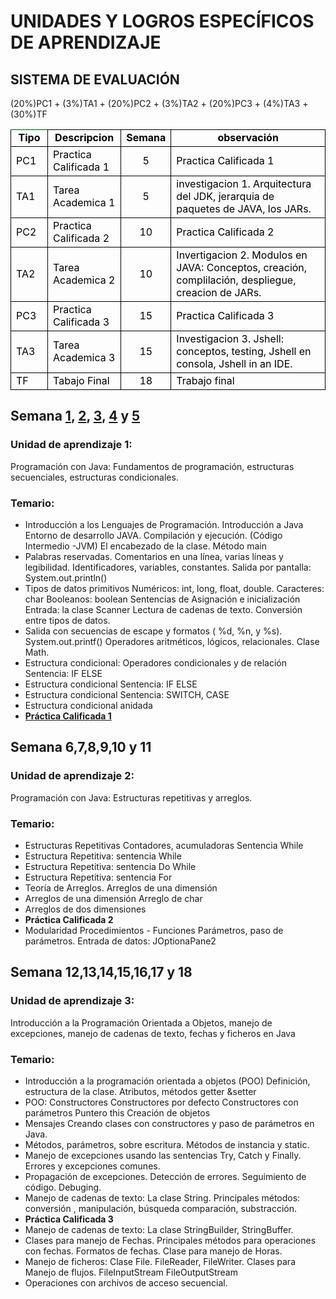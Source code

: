 <h1>UNIDADES Y LOGROS ESPECÍFICOS DE APRENDIZAJE</h1>

<h2>SISTEMA DE EVALUACIÓN</h2>
<p>(20%)PC1 + (3%)TA1 + (20%)PC2 + (3%)TA2 + (20%)PC3 + (4%)TA3 + (30%)TF </p>
<table cellspacing="0" border="0">
	<colgroup width="80"></colgroup>
	<colgroup width="135"></colgroup>
	<colgroup width="80"></colgroup>
	<colgroup width="626"></colgroup>
	<tr>
		<td style="border-top: 1px solid #005500; border-bottom: 1px solid #000000; border-left: 1px solid #000000; border-right: 1px solid #000000" height="18" align="center"><b><font color="#000000">Tipo</font></b></td>
		<td style="border-top: 1px solid #000000; border-bottom: 1px solid #000000; border-left: 1px solid #000000; border-right: 1px solid #000000" align="center"><b><font color="#000000">Descripcion</font></b></td>
		<td style="border-top: 1px solid #000000; border-bottom: 1px solid #000000; border-left: 1px solid #000000; border-right: 1px solid #000000" align="center"><b><font color="#000000">Semana</font></b></td>
		<td style="border-top: 1px solid #000000; border-bottom: 1px solid #000000; border-left: 1px solid #000000; border-right: 1px solid #000000" align="center"><b><font color="#000000">observación</font></b></td>
	</tr>
	<tr>
		<td style="border-top: 1px solid #000000; border-bottom: 1px solid #000000; border-left: 1px solid #000000; border-right: 1px solid #000000" height="18" align="left"><font color="#000000">PC1</font></td>
		<td style="border-top: 1px solid #000000; border-bottom: 1px solid #000000; border-left: 1px solid #000000; border-right: 1px solid #000000" align="left"><font color="#000000">Practica Calificada 1</font></td>
		<td style="border-top: 1px solid #000000; border-bottom: 1px solid #000000; border-left: 1px solid #000000; border-right: 1px solid #000000" align="center" sdval="5" sdnum="1033;"><font color="#000000">5</font></td>
		<td style="border-top: 1px solid #000000; border-bottom: 1px solid #000000; border-left: 1px solid #000000; border-right: 1px solid #000000" align="left"><font color="#000000">Practica Calificada 1</font></td>
	</tr>
	<tr>
		<td style="border-top: 1px solid #000000; border-bottom: 1px solid #000000; border-left: 1px solid #000000; border-right: 1px solid #000000" height="18" align="left"><font color="#000000">TA1</font></td>
		<td style="border-top: 1px solid #000000; border-bottom: 1px solid #000000; border-left: 1px solid #000000; border-right: 1px solid #000000" align="left"><font color="#000000">Tarea Academica 1</font></td>
		<td style="border-top: 1px solid #000000; border-bottom: 1px solid #000000; border-left: 1px solid #000000; border-right: 1px solid #000000" align="center" sdval="5" sdnum="1033;"><font color="#000000">5</font></td>
		<td style="border-top: 1px solid #000000; border-bottom: 1px solid #000000; border-left: 1px solid #000000; border-right: 1px solid #000000" align="left"><font color="#000000">investigacion 1. Arquitectura del JDK, jerarquia de paquetes de JAVA, los JARs.</font></td>
	</tr>
	<tr>
		<td style="border-top: 1px solid #000000; border-bottom: 1px solid #000000; border-left: 1px solid #000000; border-right: 1px solid #000000" height="18" align="left"><font color="#000000">PC2</font></td>
		<td style="border-top: 1px solid #000000; border-bottom: 1px solid #000000; border-left: 1px solid #000000; border-right: 1px solid #000000" align="left"><font color="#000000">Practica Calificada 2</font></td>
		<td style="border-top: 1px solid #000000; border-bottom: 1px solid #000000; border-left: 1px solid #000000; border-right: 1px solid #000000" align="center" sdval="10" sdnum="1033;"><font color="#000000">10</font></td>
		<td style="border-top: 1px solid #000000; border-bottom: 1px solid #000000; border-left: 1px solid #000000; border-right: 1px solid #000000" align="left"><font color="#000000">Practica Calificada 2</font></td>
	</tr>
	<tr>
		<td style="border-top: 1px solid #000000; border-bottom: 1px solid #000000; border-left: 1px solid #000000; border-right: 1px solid #000000" height="18" align="left"><font color="#000000">TA2</font></td>
		<td style="border-top: 1px solid #000000; border-bottom: 1px solid #000000; border-left: 1px solid #000000; border-right: 1px solid #000000" align="left"><font color="#000000">Tarea Academica 2</font></td>
		<td style="border-top: 1px solid #000000; border-bottom: 1px solid #000000; border-left: 1px solid #000000; border-right: 1px solid #000000" align="center" sdval="10" sdnum="1033;"><font color="#000000">10</font></td>
		<td style="border-top: 1px solid #000000; border-bottom: 1px solid #000000; border-left: 1px solid #000000; border-right: 1px solid #000000" align="left"><font color="#000000">Invertigacion 2. Modulos en JAVA: Conceptos, creación, complilación, despliegue, creacion de JARs.</font></td>
	</tr>
	<tr>
		<td style="border-top: 1px solid #000000; border-bottom: 1px solid #000000; border-left: 1px solid #000000; border-right: 1px solid #000000" height="18" align="left"><font color="#000000">PC3</font></td>
		<td style="border-top: 1px solid #000000; border-bottom: 1px solid #000000; border-left: 1px solid #000000; border-right: 1px solid #000000" align="left"><font color="#000000">Practica Calificada 3</font></td>
		<td style="border-top: 1px solid #000000; border-bottom: 1px solid #000000; border-left: 1px solid #000000; border-right: 1px solid #000000" align="center" sdval="15" sdnum="1033;"><font color="#000000">15</font></td>
		<td style="border-top: 1px solid #000000; border-bottom: 1px solid #000000; border-left: 1px solid #000000; border-right: 1px solid #000000" align="left"><font color="#000000">Practica Calificada 3</font></td>
	</tr>
	<tr>
		<td style="border-top: 1px solid #000000; border-bottom: 1px solid #000000; border-left: 1px solid #000000; border-right: 1px solid #000000" height="18" align="left"><font color="#000000">TA3</font></td>
		<td style="border-top: 1px solid #000000; border-bottom: 1px solid #000000; border-left: 1px solid #000000; border-right: 1px solid #000000" align="left"><font color="#000000">Tarea Academica 3</font></td>
		<td style="border-top: 1px solid #000000; border-bottom: 1px solid #000000; border-left: 1px solid #000000; border-right: 1px solid #000000" align="center" sdval="15" sdnum="1033;"><font color="#000000">15</font></td>
		<td style="border-top: 1px solid #000000; border-bottom: 1px solid #000000; border-left: 1px solid #000000; border-right: 1px solid #000000" align="left"><font color="#000000">Investigacion 3. Jshell: conceptos, testing, Jshell en consola, Jshell in an IDE.</font></td>
	</tr>
	<tr>
		<td style="border-top: 1px solid #000000; border-bottom: 1px solid #000000; border-left: 1px solid #000000; border-right: 1px solid #000000" height="18" align="left"><font color="#000000">TF</font></td>
		<td style="border-top: 1px solid #000000; border-bottom: 1px solid #000000; border-left: 1px solid #000000; border-right: 1px solid #000000" align="left"><font color="#000000">Tabajo Final</font></td>
		<td style="border-top: 1px solid #000000; border-bottom: 1px solid #000000; border-left: 1px solid #000000; border-right: 1px solid #000000" align="center" sdval="18" sdnum="1033;"><font color="#000000">18</font></td>
		<td style="border-top: 1px solid #000000; border-bottom: 1px solid #000000; border-left: 1px solid #000000; border-right: 1px solid #000000" align="left"><font color="#000000">Trabajo final</font></td>
	</tr>
</table>



<h2>Semana <a href="https://github.com/Leo-Spj/UTP-Java-Teoria/tree/master/src/Semana1">1</a>, <a href="https://github.com/Leo-Spj/UTP-Java-Teoria/tree/master/src/Semana2">2</a>, <a href="https://github.com/Leo-Spj/UTP-Java-Teoria/tree/master/src/Semana3">3</a>, <a href="https://github.com/Leo-Spj/UTP-Java-Teoria/tree/master/src/Semana4">4</a> y <a href="https://github.com/Leo-Spj/UTP-Java-Teoria/tree/master/src/Semana5">5</a></h2>
<h3>Unidad de aprendizaje 1:</h3>
<p>Programación con Java: Fundamentos de programación, estructuras secuenciales, estructuras condicionales.</p>
<h3>Temario:</h3>

<ul>
    <li>Introducción a los Lenguajes de Programación. Introducción a Java Entorno de desarrollo JAVA. Compilación y ejecución. (Código Intermedio -JVM) El encabezado de la clase. Método main</li>
    <li>Palabras reservadas. Comentarios en una línea, varias líneas y legibilidad. Identificadores, variables, constantes. Salida por pantalla: System.out.println()</li>
    <li>Tipos de datos primitivos Numéricos: int, long, float, double. Caracteres: char Booleanos: boolean Sentencias de Asignación e inicialización Entrada: la clase Scanner Lectura de cadenas de texto. Conversión entre tipos de datos.</li>
    <li>Salida con secuencias de escape y formatos ( %d, %n, y %s). System.out.printf() Operadores aritméticos, lógicos, relacionales. Clase Math.</li>
    <li>Estructura condicional: Operadores condicionales y de relación Sentencia: IF ELSE</li>
    <li>Estructura condicional Sentencia: IF ELSE</li>
    <li>Estructura condicional Sentencia: SWITCH, CASE</li>
    <li>Estructura condicional anidada</li>
    <li><strong><a href="https://github.com/Leo-Spj/UTP-Java-Teoria/tree/master/src/PC1">Práctica Calificada 1</a></strong></li>
</ul>




<h2>Semana 6,7,8,9,10 y 11</h2>
<h3>Unidad de aprendizaje 2:</h3>
<p>Programación con Java: Estructuras repetitivas y arreglos.</p>
<h3>Temario:</h3>

<ul>
    <li>Estructuras Repetitivas Contadores, acumuladoras Sentencia While</li>
    <li>Estructura Repetitiva: sentencia While</li>
    <li>Estructura Repetitiva: sentencia Do While</li>
    <li>Estructura Repetitiva: sentencia For</li>
    <li>Teoría de Arreglos. Arreglos de una dimensión</li>
    <li>Arreglos de una dimensión Arreglo de char</li>
    <li>Arreglos de dos dimensiones</li>
    <li><strong>Práctica Calificada 2</strong></li>
    <li>Modularidad Procedimientos - Funciones Parámetros, paso de parámetros. Entrada de datos: JOptionaPane2</li>
</ul>




<h2>Semana  12,13,14,15,16,17 y 18</h2>
<h3>Unidad de aprendizaje 3:</h3>
<p>Introducción a la Programación Orientada a Objetos, manejo de excepciones, manejo de cadenas de texto, fechas y ficheros en Java</p>
<h3>Temario:</h3>

<ul>
    <li>Introducción a la programación orientada a objetos (POO) Definición, estructura de la clase. Atributos, métodos getter &setter</li>
    <li>POO: Constructores Constructores por defecto Constructores con parámetros Puntero this Creación de objetos</li>
    <li>Mensajes Creando clases con constructores y paso de parámetros en Java.</li>
    <li>Métodos, parámetros, sobre escritura. Métodos de instancia y static.</li>
    <li>Manejo de excepciones usando las sentencias Try, Catch y Finally. Errores y excepciones comunes.</li>
    <li>Propagación de excepciones. Detección de errores. Seguimiento de código. Debuging.</li>
    <li>Manejo de cadenas de texto: La clase String. Principales métodos: conversión , manipulación, búsqueda comparación, substracción.</li>
    <li><strong>Práctica Calificada 3</strong></li>
    <li>Manejo de cadenas de texto: La clase StringBuilder, StringBuffer.</li>
    <li>Clases para manejo de Fechas. Principales métodos para operaciones con fechas. Formatos de fechas. Clase para manejo de Horas.</li>
    <li>Manejo de ficheros: Clase File. FileReader, FileWriter. Clases para Manejo de flujos. FileInputStream FileOutputStream</li>
    <li>Operaciones con archivos de acceso secuencial.</li>
   
